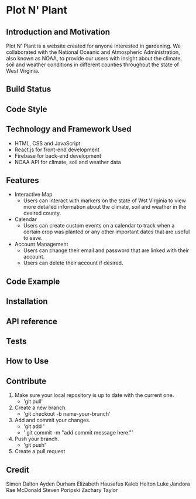 # Plot N' Plant


## Introduction and Motivation
Plot N' Plant is a website created for anyone interested in gardening. We collaborated with the National Oceanic and Atmospheric Administration, also known as NOAA, to provide our users with insight about the climate, soil and weather conditions in different counties throughout the state of West Virginia.

## Build Status


## Code Style


## Technology and Framework Used
* HTML, CSS and JavaScript
* React.js for front-end development
* Firebase for back-end development
* NOAA API for climate, soil and weather data

## Features
- Interactive Map
  * Users can interact with markers on the state of Wst Virginia to view more detailed information about the climate, soil and weather in the desired county.
- Calendar
  * Users can create custom events on a calendar to track when a certain crop was planted or any other important dates that are useful to save.
- Account Management
  * Users can change their email and password that are linked with their account.
  * Users can delete their account if desired.

## Code Example


## Installation

## API reference

## Tests

## How to Use

## Contribute
1. Make sure your local repository is up to date with the current one.
   - 'git pull'
3. Create a new branch.
   - 'git checkout -b name-your-branch'
4. Add and commit your changes.
   - 'git add <changed-file-name>'
   - ' git commit -m "add commit message here."'
5. Push your branch.
   - 'git push'
6. Create a pull request

## Credit
Simon Dalton
Ayden Durham
Elizabeth Hausafus
Kaleb Helton
Luke Jandora
Rae McDonald
Steven Poripski
Zachary Taylor
